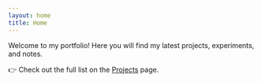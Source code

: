 ```yaml
---
layout: home
title: Home
---
```


Welcome to my portfolio! Here you will find my latest projects, experiments, and notes.

👉 Check out the full list on the [Projects](/projects/) page.

<script src="/assets/js/dark-mode.js" defer></script> 